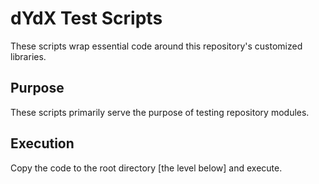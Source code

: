 # dYdX Test Scripts

These scripts wrap essential code around this repository's customized libraries.

## Purpose

These scripts primarily serve the purpose of testing repository modules.

## Execution

Copy the code to the root directory [the level below] and execute.
